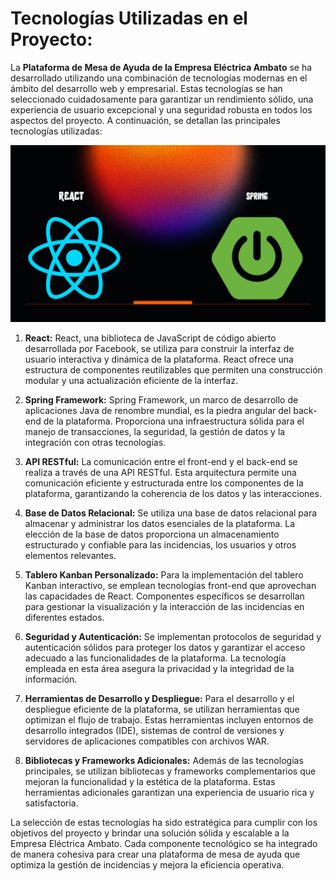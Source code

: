 # **Tecnologías Utilizadas en el Proyecto:**

La **Plataforma de Mesa de Ayuda de la Empresa Eléctrica Ambato** se ha desarrollado utilizando una combinación de tecnologías modernas en el ámbito del desarrollo web y empresarial. Estas tecnologías se han seleccionado cuidadosamente para garantizar un rendimiento sólido, una experiencia de usuario excepcional y una seguridad robusta en todos los aspectos del proyecto. A continuación, se detallan las principales tecnologías utilizadas:

![Hello](../../assets/images/tecnologias.png)

1. **React:**
   React, una biblioteca de JavaScript de código abierto desarrollada por Facebook, se utiliza para construir la interfaz de usuario interactiva y dinámica de la plataforma. React ofrece una estructura de componentes reutilizables que permiten una construcción modular y una actualización eficiente de la interfaz.

2. **Spring Framework:**
   Spring Framework, un marco de desarrollo de aplicaciones Java de renombre mundial, es la piedra angular del back-end de la plataforma. Proporciona una infraestructura sólida para el manejo de transacciones, la seguridad, la gestión de datos y la integración con otras tecnologías.

3. **API RESTful:**
   La comunicación entre el front-end y el back-end se realiza a través de una API RESTful. Esta arquitectura permite una comunicación eficiente y estructurada entre los componentes de la plataforma, garantizando la coherencia de los datos y las interacciones.

4. **Base de Datos Relacional:**
   Se utiliza una base de datos relacional para almacenar y administrar los datos esenciales de la plataforma. La elección de la base de datos proporciona un almacenamiento estructurado y confiable para las incidencias, los usuarios y otros elementos relevantes.

5. **Tablero Kanban Personalizado:**
   Para la implementación del tablero Kanban interactivo, se emplean tecnologías front-end que aprovechan las capacidades de React. Componentes específicos se desarrollan para gestionar la visualización y la interacción de las incidencias en diferentes estados.

6. **Seguridad y Autenticación:**
   Se implementan protocolos de seguridad y autenticación sólidos para proteger los datos y garantizar el acceso adecuado a las funcionalidades de la plataforma. La tecnología empleada en esta área asegura la privacidad y la integridad de la información.

7. **Herramientas de Desarrollo y Despliegue:**
   Para el desarrollo y el despliegue eficiente de la plataforma, se utilizan herramientas que optimizan el flujo de trabajo. Estas herramientas incluyen entornos de desarrollo integrados (IDE), sistemas de control de versiones y servidores de aplicaciones compatibles con archivos WAR.

8. **Bibliotecas y Frameworks Adicionales:**
   Además de las tecnologías principales, se utilizan bibliotecas y frameworks complementarios que mejoran la funcionalidad y la estética de la plataforma. Estas herramientas adicionales garantizan una experiencia de usuario rica y satisfactoria.

La selección de estas tecnologías ha sido estratégica para cumplir con los objetivos del proyecto y brindar una solución sólida y escalable a la Empresa Eléctrica Ambato. Cada componente tecnológico se ha integrado de manera cohesiva para crear una plataforma de mesa de ayuda que optimiza la gestión de incidencias y mejora la eficiencia operativa.
